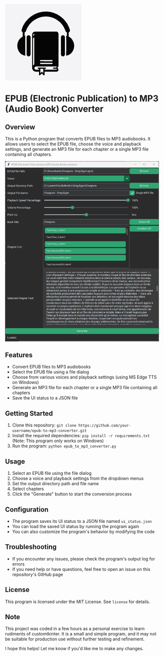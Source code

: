 ![Screenshot](https://github.com/Gauff/EpubToAudioBookConverter/blob/master/logo.png)

**EPUB (Electronic Publication) to MP3 (Audio Book) Converter** 
============================================================

**Overview**
-----------

This is a Python program that converts EPUB files to MP3 audiobooks. It allows users to select the EPUB file, choose the voice and playback settings, and generate an MP3 file for each chapter or a single MP3 file containing all chapters.

![Screenshot](https://github.com/Gauff/EpubToAudioBookConverter/blob/master/screenshot.png)


**Features**
---------

* Convert EPUB files to MP3 audiobooks
* Select the EPUB file using a file dialog
* Choose from various voices and playback settings (using MS Edge TTS on Windows)
* Generate an MP3 file for each chapter or a single MP3 file containing all chapters
* Save the UI status to a JSON file

**Getting Started**
-------------------

1. Clone this repository: `git clone https://github.com/your-username/epub-to-mp3-converter.git`
2. Install the required dependencies: `pip install -r requirements.txt` (Note: This program only works on Windows)
3. Run the program: `python epub_to_mp3_converter.py`

**Usage**
---------

1. Select an EPUB file using the file dialog
2. Choose a voice and playback settings from the dropdown menus
3. Set the output directory path and file name
4. Select chapters
5. Click the "Generate" button to start the conversion process

**Configuration**
--------------

* The program saves its UI status to a JSON file named `ui_status.json`
* You can load the saved UI status by running the program again
* You can also customize the program's behavior by modifying the code

**Troubleshooting**
-------------------

* If you encounter any issues, please check the program's output log for errors
* If you need help or have questions, feel free to open an issue on this repository's GitHub page

**License**
---------

This program is licensed under the MIT License. See `license` for details.

**Note**
-----

This project was coded in a few hours as a personal exercise to learn rudiments of customtkinter. It is a small and simple program, and it may not be suitable for production use without further testing and refinement.

I hope this helps! Let me know if you'd like me to make any changes.
